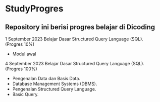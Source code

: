 # StudyProgres
Repository ini berisi progres belajar di Dicoding
--
1 September 2023
Belajar Dasar Structured Query Language (SQL). (Progres 10%)
* Modul awal  

4 September 2023
Belajar Dasar Structured Query Language (SQL). (Progres 100%)
* Pengenalan Data dan Basis Data.
* Database Management Systems (DBMS).
* Pengenalan Structured Query Language.
* Basic Query.
  
